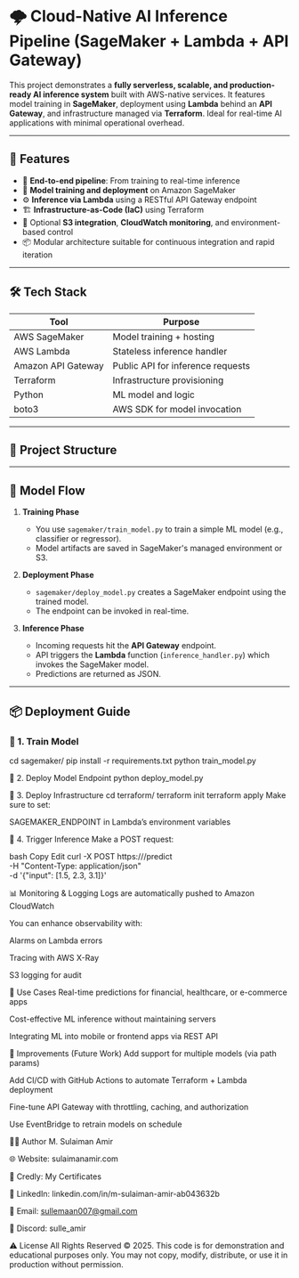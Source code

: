 # 🌩️ Cloud-Native AI Inference Pipeline (SageMaker + Lambda + API Gateway)

This project demonstrates a **fully serverless, scalable, and production-ready AI inference system** built with AWS-native services. It features model training in **SageMaker**, deployment using **Lambda** behind an **API Gateway**, and infrastructure managed via **Terraform**. Ideal for real-time AI applications with minimal operational overhead.

---

## 🚀 Features

- 🔧 **End-to-end pipeline**: From training to real-time inference
- 🧠 **Model training and deployment** on Amazon SageMaker
- ⚙️ **Inference via Lambda** using a RESTful API Gateway endpoint
- 🏗️ **Infrastructure-as-Code (IaC)** using Terraform
- 🔐 Optional **S3 integration**, **CloudWatch monitoring**, and environment-based control
- 📦 Modular architecture suitable for continuous integration and rapid iteration

---

## 🛠️ Tech Stack

| Tool              | Purpose                            |
|------------------|------------------------------------|
| AWS SageMaker     | Model training + hosting            |
| AWS Lambda        | Stateless inference handler         |
| Amazon API Gateway| Public API for inference requests   |
| Terraform         | Infrastructure provisioning         |
| Python            | ML model and logic                  |
| boto3             | AWS SDK for model invocation        |

---

## 📁 Project Structure


---

## 🧠 Model Flow

1. **Training Phase**
   - You use `sagemaker/train_model.py` to train a simple ML model (e.g., classifier or regressor).
   - Model artifacts are saved in SageMaker's managed environment or S3.

2. **Deployment Phase**
   - `sagemaker/deploy_model.py` creates a SageMaker endpoint using the trained model.
   - The endpoint can be invoked in real-time.

3. **Inference Phase**
   - Incoming requests hit the **API Gateway** endpoint.
   - API triggers the **Lambda** function (`inference_handler.py`) which invokes the SageMaker model.
   - Predictions are returned as JSON.

---

## 📦 Deployment Guide

### 🔹 1. Train Model

cd sagemaker/
pip install -r requirements.txt
python train_model.py


🔹 2. Deploy Model Endpoint
python deploy_model.py


🔹 3. Deploy Infrastructure
cd terraform/
terraform init
terraform apply
Make sure to set:

SAGEMAKER_ENDPOINT in Lambda’s environment variables

🔹 4. Trigger Inference
Make a POST request:

bash
Copy
Edit
curl -X POST https://<api-gateway-url>/predict \
     -H "Content-Type: application/json" \
     -d '{"input": [1.5, 2.3, 3.1]}'


📊 Monitoring & Logging
Logs are automatically pushed to Amazon CloudWatch

You can enhance observability with:

Alarms on Lambda errors

Tracing with AWS X-Ray

S3 logging for audit

📌 Use Cases
Real-time predictions for financial, healthcare, or e-commerce apps

Cost-effective ML inference without maintaining servers

Integrating ML into mobile or frontend apps via REST API

🧠 Improvements (Future Work)
Add support for multiple models (via path params)

Add CI/CD with GitHub Actions to automate Terraform + Lambda deployment

Fine-tune API Gateway with throttling, caching, and authorization

Use EventBridge to retrain models on schedule

👨‍💻 Author
M. Sulaiman Amir

🌐 Website: sulaimanamir.com

🧠 Credly: My Certificates

💼 LinkedIn: linkedin.com/in/m-sulaiman-amir-ab043632b

📧 Email: sullemaan007@gmail.com

🧵 Discord: sulle_amir

⚠️ License
All Rights Reserved © 2025.
This code is for demonstration and educational purposes only.
You may not copy, modify, distribute, or use it in production without permission.


